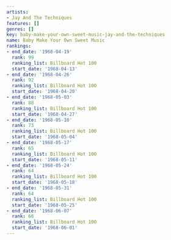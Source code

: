 ```yaml
---
artists:
- Jay And The Techniques
features: []
genres: []
key: baby-make-your-own-sweet-music-jay-and-the-techniques
name: Baby Make Your Own Sweet Music
rankings:
- end_date: '1968-04-19'
  rank: 99
  ranking_list: Billboard Hot 100
  start_date: '1968-04-13'
- end_date: '1968-04-26'
  rank: 92
  ranking_list: Billboard Hot 100
  start_date: '1968-04-20'
- end_date: '1968-05-03'
  rank: 88
  ranking_list: Billboard Hot 100
  start_date: '1968-04-27'
- end_date: '1968-05-10'
  rank: 73
  ranking_list: Billboard Hot 100
  start_date: '1968-05-04'
- end_date: '1968-05-17'
  rank: 65
  ranking_list: Billboard Hot 100
  start_date: '1968-05-11'
- end_date: '1968-05-24'
  rank: 64
  ranking_list: Billboard Hot 100
  start_date: '1968-05-18'
- end_date: '1968-05-31'
  rank: 64
  ranking_list: Billboard Hot 100
  start_date: '1968-05-25'
- end_date: '1968-06-07'
  rank: 66
  ranking_list: Billboard Hot 100
  start_date: '1968-06-01'
---
```


